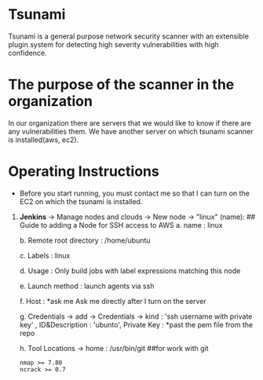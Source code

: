 # Tsunami
Tsunami is a general purpose network security scanner with an extensible plugin
system for detecting high severity vulnerabilities with high confidence.

# The purpose of the scanner in the organization
In our organization there are servers that we would like to know if there are any vulnerabilities them.
We have another server on which tsunami scanner is installed(aws, ec2).

# Operating Instructions
* Before you start running, you must contact me so that I can turn on the EC2 on which the tsunami is installed.
1. **Jenkins** -> Manage nodes and clouds -> New node -> "linux" (name):             ## Guide to adding a Node for SSH access to AWS
     a. name : linux
     
     b. Remote root directory : /home/ubuntu
     
     c. Labels : linux
     
     d. Usage : Only build jobs with label expressions matching this node
     
     e. Launch method : launch agents via ssh
     
     f. Host : *ask me Ask me directly after I turn on the server
     
     g. Credentials -> add -> Credentials -> kind : 'ssh username with private key' , ID&Description : 'ubunto', Private Key : *past the pem file from the repo
     
     h. Tool Locations -> home : /usr/bin/git ##for work with git
 
   


     ```
     nmap >= 7.80
     ncrack >= 0.7
     ```
